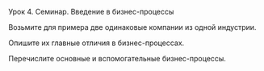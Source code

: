Урок 4. Семинар. Введение в бизнес-процессы

Возьмите для примера две одинаковые компании из одной индустрии.

Опишите их главные отличия в бизнес-процессах.

Перечислите основные и вспомогательные бизнес-процессы.